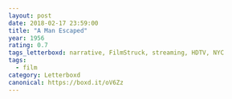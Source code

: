 ```yaml
---
layout: post 
date: 2018-02-17 23:59:00
title: "A Man Escaped"
year: 1956
rating: 0.7
tags_letterboxd: narrative, FilmStruck, streaming, HDTV, NYC
tags:
  - film
category: Letterboxd
canonical: https://boxd.it/oV6Zz
---
```

